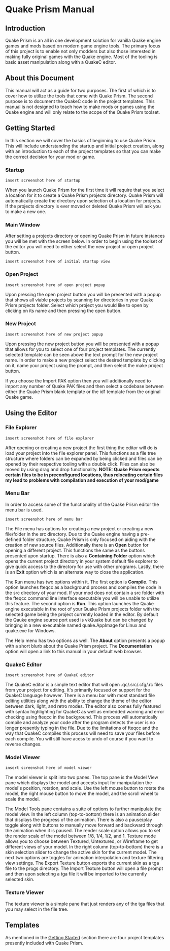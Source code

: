 # Quake Prism Manual

## Introduction

Quake Prism is an all in one development solution for vanilla Quake engine games and mods based on modern game engine tools. The primary focus of this project is to enable not only modders but also those interested in making fully original games with the Quake engine. Most of the tooling is basic asset manipulation along with a QuakeC editor. 

## About this Document

This manual will act as a guide for two purposes. The first of which is to cover how to utilize the tools that come with Quake Prism. The second purpose is to document the QuakeC code in the project templates. This manual is not designed to teach how to make mods or games using the Quake engine and will only relate to the scope of the Quake Prism toolset.

## Getting Started

In this section we will cover the basics of beginning to use Quake Prism. This will include understanding the startup and initial project creation, along with an introduction to each of the project templates so that you can make the correct decision for your mod or game.

### Startup

```
insert screenshot here of startup
```

When you launch Quake Prism for the first time it will require that you select a location for it to create a Quake Prism projects directory. Quake Prism will automatically create the directory upon selection of a location for projects. If the projects directory is ever moved or deleted Quake Prism will ask you to make a new one.

### Main Window

After setting a projects directory or opening Quake Prism in future instances you will be met with the screen below. 
In order to begin using the toolset of the editor you will need to either select the new project or open project button.

```
insert screenshot here of initial startup view
```

### Open Project

```
insert screenshot here of open project popup
```

Upon pressing the open project button you will be presented with a popup that shows all viable projects by scanning for directories in your Quake Prism projects folder. Select which project you would like to open by clicking on its name and then pressing the open button. 

### New Project

```
insert screenshot here of new project popup
```

Upon pressing the new project button you will be presented with a popup that allows for you to select one of four project templates. The currently selected template can be seen above the text prompt for the new project name. In order to make a new project select the desired template by clicking on it, name your project using the prompt, and then select the make project button.

If you choose the Import PAK option then you will additionally need to import any number of Quake PAK files and then select a codebase between either the Quake Prism blank template or the id1 template from the original Quake game.

## Using the Editor

### File Explorer

```
insert screenshot here of file explorer
```

After opening or creating a new project the first thing the editor will do is load your project into the file explorer panel. This functions as a file tree structure where folders can be expanded by being clicked and files can be opened by their respective tooling with a double click. Files can also be moved by using drag and drop functionality. **NOTE: Quake Prism expects certain files to be in preconfigured locations, thus relocating certain files my lead to problems with compilation and execution of your mod/game**

### Menu Bar

In order to access some of the functionality of the Quake Prism editor the menu bar is used.

```
insert screenshot here of menu bar
```

The File menu has options for creating a new project or creating a new file/folder in the src directory. Due to the Quake engine having a pre-defined folder structure, Quake Prism is only focused on aiding with the creation of new source files. Additionally there is an **Open** button for opening a different project. This functions the same as the buttons presented upon startup. There is also a **Containing Folder** option which opens the current project directory in your system default file explorer to give quick access to the directory for use with other programs. Lastly, there is an **Exit** option which is an alternate way to close the application.

The Run menu has two options within it. The first option is **Compile**. This option launches fteqcc as a background process and compiles the code in the src directory of your mod. If your mod does not contain a src folder with the fteqcc command line interface executable you will be unable to utilize this feature. The second option is **Run**. This option launches the Quake engine executable in the root of your Quake Prism projects folder with the selected game being the project currently loaded in the editor. By default the Qauke engine source port used is vkQuake but can be changed by bringing in a new executable named quake.AppImage for Linux and quake.exe for Windows.

The Help menu has two options as well. The **About** option presents a popup with a short blurb about the Quake Prism project. The **Documentation** option will open a link to this manual in your default web browser.

### QuakeC Editor

```
insert screenshot here of QuakeC editor
```

The QuakeC editor is a simple text editor that will open .qc/.src/.cfg/.rc files from your project for editing. It's primarily focused on support for the QuakeC language however. There is a menu bar with most standard file editing utilities along with the ability to change the theme of the editor between dark, light, and retro modes. The editor also comes fully featured with syntax highlighting for QuakeC as well as embedded warning and error checking using fteqcc in the background. This process will automatically compile and analyze your code after the program detects the user is no longer presently typing in the file. Due to the limitations of fteqcc and the way that QuakeC compiles this process will need to save your files before each compile. You will still have acess to undo of course if you want to reverse changes.

### Model Viewer

```
insert screenshot here of model viewer
```

The model viewer is split into two panes. The top pane is the Model View pane which displays the model and accepts input for manipulation the model's position, rotation, and scale. Use the left mouse button to rotate the model, the right mouse button to move the model, and the scroll wheel to scale the model.

The Model Tools pane contains a suite of options to further manipulate the model view. In the left column (top-to-bottom) there is an animation slider that displays the progress of the animation. There is also a pause/play toggle along with buttons to manually move forward and backward through the animation when it is paused. The render scale option allows you to set the render scale of the model between 1/8, 1/4, 1/2, and 1. Texture mode allows you to choose between Textured, Untextured, or Wireframe to get different views of your model. In the right column (top-to-bottom) there is a skin selection slider to change the active skin for the current model. The next two options are toggles for animation interpolation and texture filtering view settings. The Export Texture button exports the current skin as a tga file to the progs directory. The Import Texture button will open a file prompt and then upon selecting a tga file it will be imported to the currently selected skin.

### Texture Viewer

The texture viewer is a simple pane that just renders any of the tga files that you may select in the file tree.

## Templates

As mentioned in the [Getting Started](#getting-started) section there are four project templates presently included with Quake Prism. 
